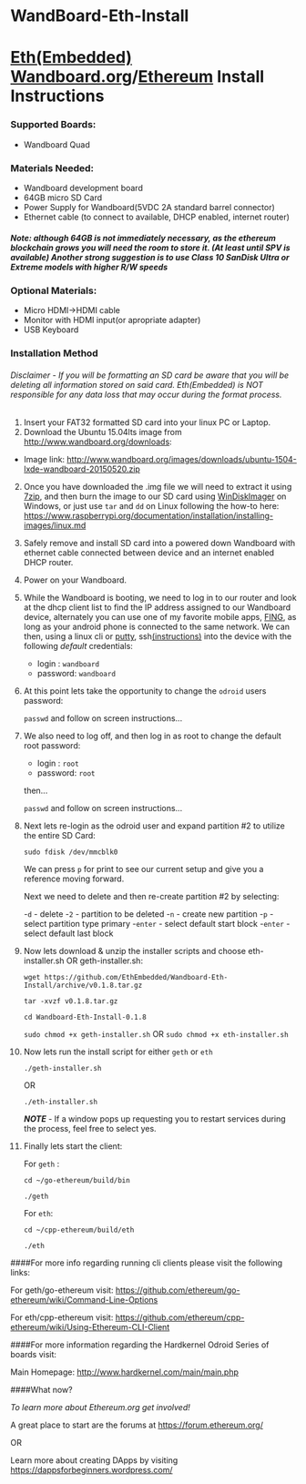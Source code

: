 # WandBoard-Eth-Install
# [Eth(Embedded)](http://www.ethembedded.com) [Wandboard.org](http://www.wandboard.org/)/[Ethereum](https://www.ethereum.org/) Install Instructions

### Supported Boards:
- Wandboard Quad

### Materials Needed:
- Wandboard development board
- 64GB micro SD Card  
- Power Supply for Wandboard(5VDC 2A standard barrel connector)
- Ethernet cable (to connect to available, DHCP enabled, internet router)

##### Note: although 64GB is not immediately necessary, as the ethereum blockchain grows you will need the room to 		store it. (At least until SPV is available) Another strong suggestion is to use Class 10 SanDisk Ultra or Extreme models with higher R/W speeds

### Optional Materials:
- Micro HDMI->HDMI cable
- Monitor with HDMI input(or apropriate adapter)
- USB Keyboard

### Installation Method 
###### *Disclaimer* - If you will be formatting an SD card be aware that you will be deleting all information stored on said card.  Eth(Embedded) is *NOT*  responsible for any data loss that may occur during the format process.

1. Insert your FAT32 formatted SD card into your linux PC or Laptop. 
2. Download the Ubuntu 15.04lts image from http://www.wandboard.org/downloads:
  
  - Image link: http://www.wandboard.org/images/downloads/ubuntu-1504-lxde-wandboard-20150520.zip
  
2. Once you have downloaded the .img file we will need to extract it using [7zip](http://www.7-zip.org/), and then burn the image to our SD card using [WinDiskImager](http://sourceforge.net/projects/win32diskimager/) on Windows, or just use `tar` and `dd` on Linux following the how-to here: https://www.raspberrypi.org/documentation/installation/installing-images/linux.md
3. Safely remove and install SD card into a powered down Wandboard with ethernet cable connected between device and an internet enabled DHCP router.
4. Power on your Wandboard.
5. While the Wandboard is booting, we need to log in to our router and look at the dhcp client list to find the IP address assigned to our Wandboard device, alternately you can use one of my favorite mobile apps, [FING](https://play.google.com/store/apps/details?id=com.overlook.android.fing&hl=en), as long as your android phone is connected to the same network. We can then, using a linux cli or [putty](http://www.putty.org/), ssh[(instructions)](https://learn.adafruit.com/adafruits-raspberry-pi-lesson-6-using-ssh/using-ssh-on-a-mac-or-linux) into the device with the following *default* credentials:

	- login : `wandboard`
	- password: `wandboard`

6. At this point lets take the opportunity to change the `odroid` users password: 

	`passwd` and follow on screen instructions...
	
7. We also need to log off, and then log in as root to change the default root password:

	- login : `root`
	- password: `root`

	then...

	`passwd` and follow on screen instructions...

8. Next lets re-login as the odroid user and expand partition #2 to utilize the entire SD Card: 

	`sudo fdisk /dev/mmcblk0`
	
	We can press `p` for print to see our current setup and give you a reference moving forward.
	
	Next we need to delete and then re-create partition #2 by selecting:
	
	-`d` - delete
	-`2` - partition to be deleted
	-`n` - create new partition
	-`p` - select partition type primary
	-`enter` - select default start block
	-`enter` - select default last block

9. Now lets download & unzip the installer scripts and choose eth-installer.sh OR geth-installer.sh:

	`wget https://github.com/EthEmbedded/Wandboard-Eth-Install/archive/v0.1.8.tar.gz`

	`tar -xvzf v0.1.8.tar.gz`
	
	`cd Wandboard-Eth-Install-0.1.8`

	`sudo chmod +x geth-installer.sh` OR `sudo chmod +x eth-installer.sh` 
	
9. Now lets run the install script for either `geth` or `eth`

	`./geth-installer.sh`
	
	OR
	
	`./eth-installer.sh`
	
	***NOTE*** - If a window pops up requesting you to restart services during the process, feel free to select yes.
	
10. Finally lets start the client:

	For `geth` :
	
	`cd ~/go-ethereum/build/bin`
	
	`./geth`
	
	For `eth`:
	
	`cd ~/cpp-ethereum/build/eth`
	
	`./eth`

####For more info regarding running cli clients please visit the following links:

For geth/go-ethereum visit: https://github.com/ethereum/go-ethereum/wiki/Command-Line-Options

For eth/cpp-ethereum visit: https://github.com/ethereum/cpp-ethereum/wiki/Using-Ethereum-CLI-Client

####For more information regarding the Hardkernel Odroid Series of boards visit:

Main Homepage: http://www.hardkernel.com/main/main.php

####What now?

*To learn more about Ethereum.org get involved!*

A great place to start are the forums at https://forum.ethereum.org/

OR

Learn more about creating DApps by visiting https://dappsforbeginners.wordpress.com/

